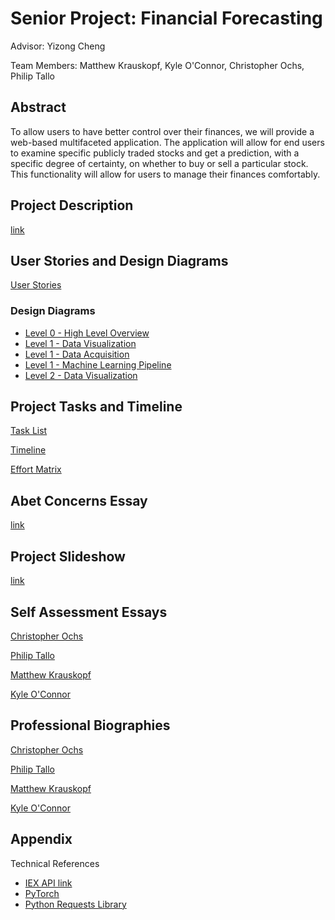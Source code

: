 # Senior Project: Financial Forecasting

Advisor: Yizong Cheng

Team Members: Matthew Krauskopf, Kyle O'Connor, Christopher Ochs, Philip Tallo

## Abstract

To allow users to have better control over their finances, we will provide a web-based multifaceted application. The application will allow for end users to examine specific publicly traded stocks and get a prediction, with a specific degree of certainty, on whether to buy or sell a particular stock. This functionality will allow for users to manage their finances comfortably.

## Project Description

[link](https://github.com/Christopher-Ochs/SeniorDesignProject/blob/master/Project-Description.md)

## User Stories and Design Diagrams

[User Stories](https://github.com/Christopher-Ochs/SeniorDesignProject/blob/master/User_Stories.md)

### Design Diagrams

- [Level 0 - High Level Overview](https://github.com/Christopher-Ochs/SeniorDesignProject/blob/master/Design_Diagrams/d0.png)
- [Level 1 - Data Visualization](https://github.com/Christopher-Ochs/SeniorDesignProject/blob/master/Design_Diagrams/d1_data_visualization.JPG)
- [Level 1 - Data Acquisition](https://github.com/Christopher-Ochs/SeniorDesignProject/blob/master/Design_Diagrams/d1_data_acquisition.png)
- [Level 1 - Machine Learning Pipeline](https://github.com/Christopher-Ochs/SeniorDesignProject/blob/master/Design_Diagrams/d1_ml_model.JPG)
- [Level 2 - Data Visualization](https://github.com/Christopher-Ochs/SeniorDesignProject/blob/master/Design_Diagrams/d2_data_visualization.png)

## Project Tasks and Timeline

[Task List](https://github.com/Christopher-Ochs/SeniorDesignProject/blob/master/TaskList.md)

[Timeline](https://github.com/Christopher-Ochs/SeniorDesignProject/blob/master/Timeline.md)

[Effort Matrix](https://github.com/Christopher-Ochs/SeniorDesignProject/blob/master/Effort%20Matrix.md)

## Abet Concerns Essay

[link](https://github.com/Christopher-Ochs/SeniorDesignProject/blob/master/ConstraintEssay.md)

## Project Slideshow

[link](https://github.com/Christopher-Ochs/SeniorDesignProject/blob/master/project-presentation.pdf)

## Self Assessment Essays

[Christopher Ochs](https://github.com/Christopher-Ochs/SeniorDesignProject/blob/master/Induvidual%20Capstone%20Assessment/OchsCapstoneAssessment.docx)

[Philip Tallo](https://github.com/Christopher-Ochs/SeniorDesignProject/blob/master/Induvidual%20Capstone%20Assessment/Philip%20Tallo%20-%20Individual%20Capstone%20Assessment.md)

[Matthew Krauskopf](https://github.com/Christopher-Ochs/SeniorDesignProject/blob/master/Induvidual%20Capstone%20Assessment/Capstone%20Assessment.docx)

[Kyle O'Connor](https://github.com/Christopher-Ochs/SeniorDesignProject/blob/master/Induvidual%20Capstone%20Assessment/Assignment3KyleOConnor.docx)

## Professional Biographies

[Christopher Ochs](https://github.com/Christopher-Ochs/SeniorDesignProject/blob/master/Professional%20Biographies/ChrisBiography.md)

[Philip Tallo](https://github.com/Christopher-Ochs/SeniorDesignProject/blob/master/Professional%20Biographies/PhilBiography.md)

[Matthew Krauskopf](https://github.com/Christopher-Ochs/SeniorDesignProject/blob/master/Professional%20Biographies/MattBiography.md)

[Kyle O'Connor](https://github.com/Christopher-Ochs/SeniorDesignProject/blob/master/Professional%20Biographies/KyleBiography.md)

## Appendix

Technical References

- [IEX API link](https://iexcloud.io/docs/api/)
- [PyTorch](https://pytorch.org/)
- [Python Requests Library](https://pypi.org/project/requests/2.7.0/)

